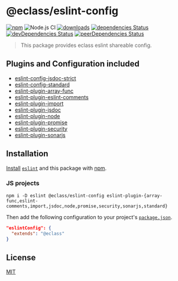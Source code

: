 # @eclass/eslint-config

[![npm](https://img.shields.io/npm/v/@eclass/eslint-config.svg)](https://www.npmjs.com/package/@eclass/eslint-config)
![Node.js CI](https://github.com/eclass/eslint-config/workflows/Node.js%20CI/badge.svg)
[![downloads](https://img.shields.io/npm/dt/@eclass/eslint-config.svg)](https://www.npmjs.com/package/@eclass/eslint-config)
[![dependencies Status](https://david-dm.org/eclass/eslint-config/status.svg)](https://david-dm.org/eclass/eslint-config)
[![devDependencies Status](https://david-dm.org/eclass/eslint-config/dev-status.svg)](https://david-dm.org/eclass/eslint-config?type=dev)
[![peerDependencies Status](https://david-dm.org/eclass/eslint-config/peer-status.svg)](https://david-dm.org/eclass/eslint-config?type=peer)

> This package provides eclass eslint shareable config.

## Plugins and Configuration included

- [eslint-config-jsdoc-strict](https://www.npmjs.com/package/eslint-config-jsdoc)
- [eslint-config-standard](https://www.npmjs.com/package/eslint-config-standard)
- [eslint-plugin-array-func](https://www.npmjs.com/package/eslint-plugin-array-func)
- [eslint-plugin-eslint-comments](https://www.npmjs.com/package/eslint-plugin-eslint-comments)
- [eslint-plugin-import](https://www.npmjs.com/package/eslint-plugin-import)
- [eslint-plugin-jsdoc](https://www.npmjs.com/package/eslint-plugin-jsdoc)
- [eslint-plugin-node](https://www.npmjs.com/package/eslint-plugin-node)
- [eslint-plugin-promise](https://www.npmjs.com/package/eslint-plugin-promise)
- [eslint-plugin-security](https://www.npmjs.com/package/eslint-plugin-security)
- [eslint-plugin-sonarjs](https://www.npmjs.com/package/eslint-plugin-sonarjs)

## Installation

[Install](https://docs.npmjs.com/cli/install) [`eslint`](https://www.npmjs.com/package/eslint) and this package with [npm](https://docs.npmjs.com/about-npm/).

### JS projects
```
npm i -D eslint @eclass/eslint-config eslint-plugin-{array-func,eslint-comments,import,jsdoc,node,promise,security,sonarjs,standard}
```

Then add the following configuration to your project's [`package.json`](https://docs.npmjs.com/files/package.json).

```json
"eslintConfig": {
  "extends": "@eclass"
}
```

## License

[MIT](https://tldrlegal.com/license/mit-license)
